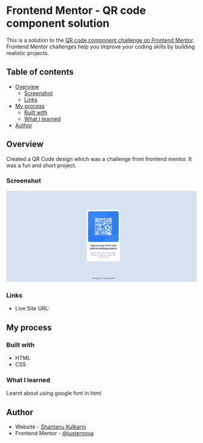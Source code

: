 # Frontend Mentor - QR code component solution

This is a solution to the [QR code component challenge on Frontend Mentor](https://www.frontendmentor.io/challenges/qr-code-component-iux_sIO_H). Frontend Mentor challenges help you improve your coding skills by building realistic projects.

## Table of contents

- [Overview](#overview)
  - [Screenshot](#screenshot)
  - [Links](#links)
- [My process](#my-process)
  - [Built with](#built-with)
  - [What I learned](#what-i-learned)
- [Author](#author)

## Overview
Created a QR Code design which was a challenge from frontend mentor.
It was a fun and short project.


### Screenshot
![](./images/qr-code-screenshot.png)


### Links
- Live Site URL: [](https://lusternova.github.io/challenge-qr-code-design/)

## My process

### Built with
- HTML
- CSS

### What I learned
Learnt about using google font in html

## Author
- Website - [Shantanu Kulkarni](https://www.your-site.com)
- Frontend Mentor - [@lusternova](https://www.frontendmentor.io/profile/lusternova)
